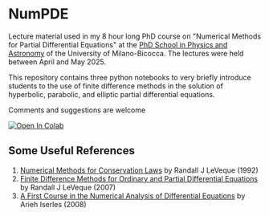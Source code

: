 # NumPDE
Lecture material used in my 8 hour long PhD course on "Numerical Methods for Partial Differential Equations" at the [PhD School in Physics and Astronomy](https://www.fisica.unimib.it/en/teaching/phdcourse) of the University of Milano-Bicocca. The lectures were held between April and May 2025.

This repository contains three python notebooks to very briefly introduce students to the use of finite difference methods in the solution of hyperbolic, parabolic, and elliptic partial differential equations.

Comments and suggestions are welcome

[![Open In Colab](https://colab.research.google.com/assets/colab-badge.svg)](https://colab.research.google.com/github/bgiacoma/NumPDE)

## Some Useful References
1. [Numerical Methods for Conservation Laws](https://link.springer.com/book/10.1007/978-3-0348-8629-1) by Randall J LeVeque (1992)
2. [Finite Difference Methods for Ordinary and Partial Differential Equations](https://epubs.siam.org/doi/book/10.1137/1.9780898717839) by Randall J LeVeque (2007)
3. [A First Course in the Numerical Analysis of Differential Equations](https://www.cambridge.org/us/universitypress/subjects/mathematics/numerical-analysis/first-course-numerical-analysis-differential-equations-2nd-edition) by Arieh Iserles (2008)


